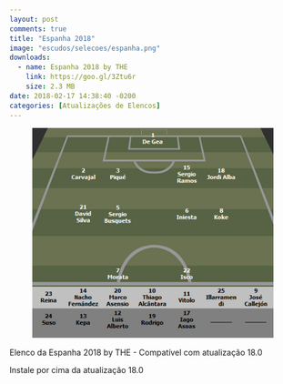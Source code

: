 ```yaml
---
layout: post
comments: true
title: "Espanha 2018"
image: "escudos/selecoes/espanha.png"
downloads:
  - name: Espanha 2018 by THE
    link: https://goo.gl/3Ztu6r
    size: 2.3 MB
date: 2018-02-17 14:38:40 -0200
categories: [Atualizações de Elencos]
---
```


<figure>
	<img src="/assets/img/elencos/2018/selecoes/espanha.jpg" alt="Elenco da Espanha 2018" title="Elenco da Espanha 2018">
</figure>

Elenco da Espanha 2018 by THE - Compatível com atualização 18.0

Instale por cima da atualização 18.0